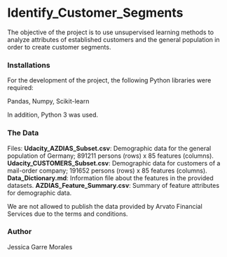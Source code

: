 # Identify_Customer_Segments
The objective of the project is to use unsupervised learning methods to analyze attributes of established customers and the general population in order to create customer segments.

### Installations
For the development of the project, the following Python libraries were required: 

Pandas, Numpy, Scikit-learn

In addition, Python 3 was used. 

### The Data

Files:
**Udacity_AZDIAS_Subset.csv**: Demographic data for the general population of Germany; 891211 persons (rows) x 85 features (columns).
**Udacity_CUSTOMERS_Subset.csv**: Demographic data for customers of a mail-order company; 191652 persons (rows) x 85 features (columns).
**Data_Dictionary.md**: Information file about the features in the provided datasets.
**AZDIAS_Feature_Summary.csv**: Summary of feature attributes for demographic data.

We are not allowed to publish the data provided by Arvato Financial Services due to the terms and conditions.

### Author
Jessica Garre Morales

